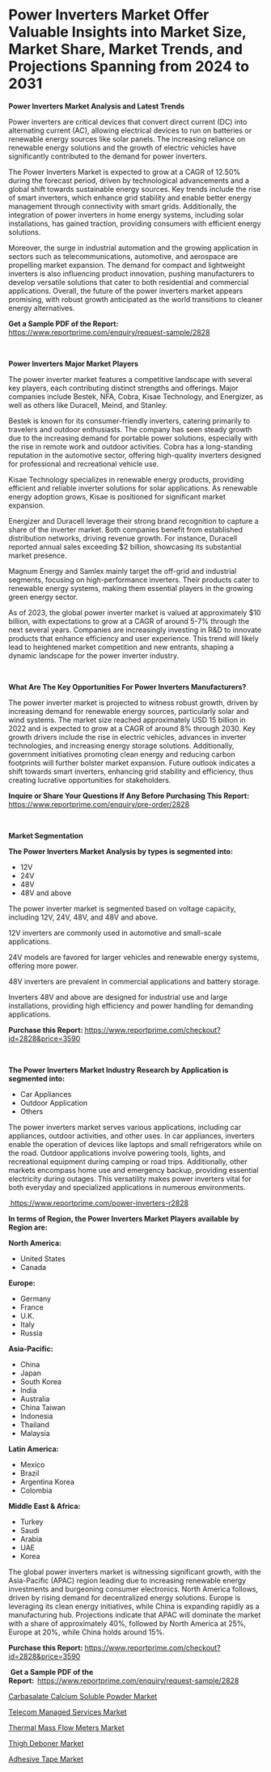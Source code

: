 <p><h1>Power Inverters Market Offer Valuable Insights into Market Size, Market Share, Market Trends, and Projections Spanning from 2024 to 2031</h1></p><p><strong>Power Inverters Market Analysis and Latest Trends</strong></p>
<p><p>Power inverters are critical devices that convert direct current (DC) into alternating current (AC), allowing electrical devices to run on batteries or renewable energy sources like solar panels. The increasing reliance on renewable energy solutions and the growth of electric vehicles have significantly contributed to the demand for power inverters. </p><p>The Power Inverters Market is expected to grow at a CAGR of 12.50% during the forecast period, driven by technological advancements and a global shift towards sustainable energy sources. Key trends include the rise of smart inverters, which enhance grid stability and enable better energy management through connectivity with smart grids. Additionally, the integration of power inverters in home energy systems, including solar installations, has gained traction, providing consumers with efficient energy solutions.</p><p>Moreover, the surge in industrial automation and the growing application in sectors such as telecommunications, automotive, and aerospace are propelling market expansion. The demand for compact and lightweight inverters is also influencing product innovation, pushing manufacturers to develop versatile solutions that cater to both residential and commercial applications. Overall, the future of the power inverters market appears promising, with robust growth anticipated as the world transitions to cleaner energy alternatives.</p></p>
<p><strong>Get a Sample PDF of the Report:&nbsp;</strong> <a href="https://www.reportprime.com/enquiry/request-sample/2828">https://www.reportprime.com/enquiry/request-sample/2828</a></p>
<p>&nbsp;</p>
<p><strong>Power Inverters Major Market Players</strong></p>
<p><p>The power inverter market features a competitive landscape with several key players, each contributing distinct strengths and offerings. Major companies include Bestek, NFA, Cobra, Kisae Technology, and Energizer, as well as others like Duracell, Meind, and Stanley.</p><p>Bestek is known for its consumer-friendly inverters, catering primarily to travelers and outdoor enthusiasts. The company has seen steady growth due to the increasing demand for portable power solutions, especially with the rise in remote work and outdoor activities. Cobra has a long-standing reputation in the automotive sector, offering high-quality inverters designed for professional and recreational vehicle use.</p><p>Kisae Technology specializes in renewable energy products, providing efficient and reliable inverter solutions for solar applications. As renewable energy adoption grows, Kisae is positioned for significant market expansion.</p><p>Energizer and Duracell leverage their strong brand recognition to capture a share of the inverter market. Both companies benefit from established distribution networks, driving revenue growth. For instance, Duracell reported annual sales exceeding $2 billion, showcasing its substantial market presence.</p><p>Magnum Energy and Samlex mainly target the off-grid and industrial segments, focusing on high-performance inverters. Their products cater to renewable energy systems, making them essential players in the growing green energy sector.</p><p>As of 2023, the global power inverter market is valued at approximately $10 billion, with expectations to grow at a CAGR of around 5-7% through the next several years. Companies are increasingly investing in R&D to innovate products that enhance efficiency and user experience. This trend will likely lead to heightened market competition and new entrants, shaping a dynamic landscape for the power inverter industry.</p></p>
<p>&nbsp;</p>
<p><strong>What Are The Key Opportunities For Power Inverters Manufacturers?</strong></p>
<p><p>The power inverter market is projected to witness robust growth, driven by increasing demand for renewable energy sources, particularly solar and wind systems. The market size reached approximately USD 15 billion in 2022 and is expected to grow at a CAGR of around 8% through 2030. Key growth drivers include the rise in electric vehicles, advances in inverter technologies, and increasing energy storage solutions. Additionally, government initiatives promoting clean energy and reducing carbon footprints will further bolster market expansion. Future outlook indicates a shift towards smart inverters, enhancing grid stability and efficiency, thus creating lucrative opportunities for stakeholders.</p></p>
<p><strong>Inquire or Share Your Questions If Any Before Purchasing This Report:</strong> <a href="https://www.reportprime.com/enquiry/pre-order/2828">https://www.reportprime.com/enquiry/pre-order/2828</a></p>
<p>&nbsp;</p>
<p><strong>Market Segmentation</strong></p>
<p><strong>The Power Inverters Market Analysis by types is segmented into:</strong></p>
<p><ul><li>12V</li><li>24V</li><li>48V</li><li>48V and above</li></ul></p>
<p><p>The power inverter market is segmented based on voltage capacity, including 12V, 24V, 48V, and 48V and above. </p><p>12V inverters are commonly used in automotive and small-scale applications. </p><p>24V models are favored for larger vehicles and renewable energy systems, offering more power. </p><p>48V inverters are prevalent in commercial applications and battery storage. </p><p>Inverters 48V and above are designed for industrial use and large installations, providing high efficiency and power handling for demanding applications.</p></p>
<p><strong>Purchase this Report:&nbsp;</strong><a href="https://www.reportprime.com/checkout?id=2828&price=3590">https://www.reportprime.com/checkout?id=2828&price=3590</a></p>
<p>&nbsp;</p>
<p><strong>The Power Inverters Market Industry Research by Application is segmented into:</strong></p>
<p><ul><li>Car Appliances</li><li>Outdoor Application</li><li>Others</li></ul></p>
<p><p>The power inverters market serves various applications, including car appliances, outdoor activities, and other uses. In car appliances, inverters enable the operation of devices like laptops and small refrigerators while on the road. Outdoor applications involve powering tools, lights, and recreational equipment during camping or road trips. Additionally, other markets encompass home use and emergency backup, providing essential electricity during outages. This versatility makes power inverters vital for both everyday and specialized applications in numerous environments.</p></p>
<p><a href="https://www.reportprime.com/power-inverters-r2828">&nbsp;https://www.reportprime.com/power-inverters-r2828</a></p>
<p><strong>In terms of Region, the Power Inverters Market Players available by Region are:</strong></p>
<p>
    <p> <strong> North America: </strong>
        <ul>
            <li>United States</li>
            <li>Canada</li>
        </ul>
        </p> 
    <p> <strong> Europe: </strong>
        <ul>
            <li>Germany</li>
            <li>France</li>
            <li>U.K.</li>
            <li>Italy</li>
            <li>Russia</li>
        </ul>
        </p> 
    <p> <strong> Asia-Pacific: </strong>
        <ul>
            <li>China</li>
            <li>Japan</li>
            <li>South Korea</li>
            <li>India</li>
            <li>Australia</li>
            <li>China Taiwan</li>
            <li>Indonesia</li>
            <li>Thailand</li>
            <li>Malaysia</li>
        </ul>
        </p> 
    <p> <strong> Latin America: </strong>
        <ul>
            <li>Mexico</li>
            <li>Brazil</li>
            <li>Argentina Korea</li>
            <li>Colombia</li>
        </ul>
        </p> 
    <p> <strong> Middle East & Africa: </strong>
        <ul>
            <li>Turkey</li>
            <li>Saudi</li>
            <li>Arabia</li>
            <li>UAE</li>
            <li>Korea</li>
        </ul>
    </p>
    </p>
<p><p>The global power inverters market is witnessing significant growth, with the Asia-Pacific (APAC) region leading due to increasing renewable energy investments and burgeoning consumer electronics. North America follows, driven by rising demand for decentralized energy solutions. Europe is leveraging its clean energy initiatives, while China is expanding rapidly as a manufacturing hub. Projections indicate that APAC will dominate the market with a share of approximately 40%, followed by North America at 25%, Europe at 20%, while China holds around 15%.</p></p>
<p><strong>Purchase this Report: </strong><a href="https://www.reportprime.com/checkout?id=2828&price=3590">https://www.reportprime.com/checkout?id=2828&price=3590</a></p>
<p>&nbsp;<strong>Get a Sample PDF of the Report:&nbsp;&nbsp;</strong><a href="https://www.reportprime.com/enquiry/request-sample/2828">https://www.reportprime.com/enquiry/request-sample/2828</a></p>
<p><strong></strong></p>
<p><p><a href="https://issuu.com/reportprime-2/docs/carbasalate-calcium-soluble-powder-_05360612830647">Carbasalate Calcium Soluble Powder Market</a></p><p><a href="https://www.linkedin.com/pulse/analyzing-key-drivers-telecom-managed-services-market-trends-gzlic?trackingId=10K5N4zbRKO8VKPMBrKEzA%3D%3D">Telecom Managed Services Market</a></p><p><a href="https://github.com/RoseBoyd475/Market-Research-Report-List-1/blob/main/thermal-mass-flow-meters-market.md">Thermal Mass Flow Meters Market</a></p><p><a href="https://issuu.com/reportprime-2/docs/thigh-deboner-market-size-2030.pptx_b2aad6b0b80eca">Thigh Deboner Market</a></p><p><a href="https://www.linkedin.com/pulse/comprehensive-analysis-global-adhesive-tape-market-growth-trends-l0jcc?trackingId=s7dUYys3Q9aKvu9kFz4TQw%3D%3D">Adhesive Tape Market</a></p></p>